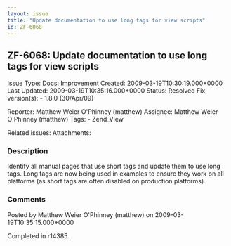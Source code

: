 ```yaml
---
layout: issue
title: "Update documentation to use long tags for view scripts"
id: ZF-6068
---
```


ZF-6068: Update documentation to use long tags for view scripts
---------------------------------------------------------------

 Issue Type: Docs: Improvement Created: 2009-03-19T10:30:19.000+0000 Last Updated: 2009-03-19T10:35:16.000+0000 Status: Resolved Fix version(s): - 1.8.0 (30/Apr/09)
 
 Reporter:  Matthew Weier O'Phinney (matthew)  Assignee:  Matthew Weier O'Phinney (matthew)  Tags: - Zend\_View
 
 Related issues: 
 Attachments: 
### Description

Identify all manual pages that use short tags and update them to use long tags. Long tags are now being used in examples to ensure they work on all platforms (as short tags are often disabled on production platforms).

 

 

### Comments

Posted by Matthew Weier O'Phinney (matthew) on 2009-03-19T10:35:15.000+0000

Completed in r14385.

 

 